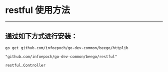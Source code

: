 # restful 使用方法
----------

## 通过如下方式进行安装：
    go get github.com/infoepoch/go-dev-common/beego/httplib
    
    "github.com/infoepoch/go-dev-common/beego/restful"
    
    restful.Controller